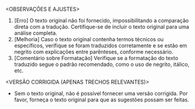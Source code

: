 <OBSERVAÇÕES E AJUSTES>
1. [Erro] O texto original não foi fornecido, impossibilitando a comparação direta com a tradução. Certifique-se de incluir o texto original para uma análise completa.
2. [Melhoria] Caso o texto original contenha termos técnicos ou específicos, verifique se foram traduzidos corretamente e se estão em negrito com explicações entre parênteses, conforme necessário.
3. [Comentário sobre Formatação] Verifique se a formatação do texto traduzido segue o padrão recomendado, como o uso de negrito, itálico, etc.

<VERSÃO CORRIGIDA (APENAS TRECHOS RELEVANTES)>
- Sem o texto original, não é possível fornecer uma versão corrigida. Por favor, forneça o texto original para que as sugestões possam ser feitas.